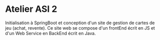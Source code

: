 # Atelier ASI 2

Initialisation à SpringBoot et conception d'un site de gestion de cartes de jeu (achat, revente). Ce site web se compose d'un frontEnd écrit en JS et d'un Web Service en BackEnd écrit en Java.